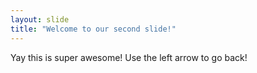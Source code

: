 ```yaml
---
layout: slide
title: "Welcome to our second slide!"
---
```

Yay this is super awesome!
Use the left arrow to go back!
